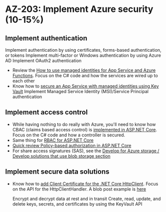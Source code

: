 # AZ-203: Implement Azure security (10-15%)

## Implement authentication
  Implement authentication by using certificates, forms-based authentication, or tokens
  Implement multi-factor or Windows authentication by using Azure AD
  Implement OAuth2 authentication

* Review the [How to use managed identities for App Service and Azure Functions](https://docs.microsoft.com/en-us/azure/app-service/overview-managed-identity). Focus on the C# code and how the services are wired up to each other
* Know how to [secure an App Service with managed identities using Key Vault](https://azure.microsoft.com/en-us/resources/samples/app-service-msi-keyvault-dotnet/)
  Implement Managed Service Identity (MSI)/Service Principal authentication

## Implement access control

* While having nothing to do really with Azure, you'll need to know how CBAC (claims based access control) is [implemented in ASP.NET Core](https://docs.microsoft.com/en-us/aspnet/core/security/authorization/claims?view=aspnetcore-2.2). Focus on the C# code and how a controller is secured.
* Same thing for [RBAC for ASP.NET Core](https://docs.microsoft.com/en-us/aspnet/core/security/authorization/roles?view=aspnetcore-2.2)
* [Quick review Policy-based authorization in ASP.NET Core](https://docs.microsoft.com/en-us/aspnet/core/security/authorization/policies?view=aspnetcore-2.2)
* For share access signatures (SAS), see the [Develop for Azure storage / Develop solutions that use blob storage section](3-develop-for-azure-storage.md)

## Implement secure data solutions

* Know how to [add Client Certificate for the .NET Core HttpClient](https://stackoverflow.com/questions/40014047/add-client-certificate-to-net-core-httpclient). Focus on the API for the HttpClientHandler. A blob post example is [here](https://blog.pedrofelix.org/2012/12/16/using-httpclient-with-ssltls/)

  Encrypt and decrypt data at rest and in transit
  Create, read, update, and delete keys, secrets, and certificates by using the KeyVault API